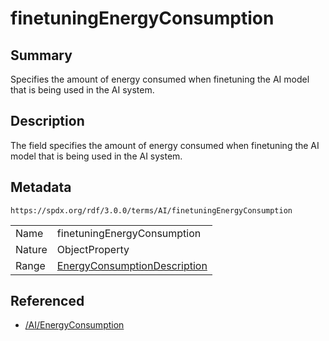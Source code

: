 <!-- Automatically generated by spec-parser v2.1.0 on 2024-06-17T15:44:58.460830+00:00 -->
<!-- SPDX-License-Identifier: Community-Spec-1.0 -->

# finetuningEnergyConsumption

## Summary

Specifies the amount of energy consumed when finetuning the AI model that is
being used in the AI system.


## Description

The field specifies the amount of energy consumed when finetuning the AI model
that is being used in the AI system.


## Metadata

`https://spdx.org/rdf/3.0.0/terms/AI/finetuningEnergyConsumption`


| | |
|---|---|
| Name | finetuningEnergyConsumption |
| Nature | ObjectProperty |
| Range | [EnergyConsumptionDescription](../Classes/EnergyConsumptionDescription.md) |




## Referenced

- [/AI/EnergyConsumption](../../AI/Classes/EnergyConsumption.md)

